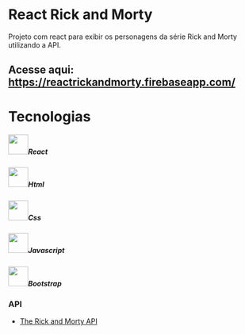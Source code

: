 <h1>React Rick and Morty</h1>

<p>Projeto com react para exibir os personagens da série Rick and Morty utilizando a API.</p>

## Acesse aqui: https://reactrickandmorty.firebaseapp.com/

# Tecnologias

<div class="align-items-center">
  <h5><img src="https://cdn.jsdelivr.net/gh/devicons/devicon/icons/react/react-original.svg" width="40px"/>React</h5>
</div>

<div class="align-items-center">
  <h5><img src="https://cdn.jsdelivr.net/gh/devicons/devicon/icons/html5/html5-original.svg" width="40px"/>Html</h5>
</div>

<div class="align-items-center">
  <h5><img src="https://cdn.jsdelivr.net/gh/devicons/devicon/icons/css3/css3-original.svg" width="40px"/>Css</h5>
</div>

<div class="align-items-center">
  <h5><img src="https://cdn.jsdelivr.net/gh/devicons/devicon/icons/javascript/javascript-original.svg" width="40px"/>Javascript</h5>
</div>

<div class="align-items-center">
  <h5><img src="https://cdn.jsdelivr.net/gh/devicons/devicon/icons/bootstrap/bootstrap-original.svg" width="40px"/>Bootstrap</h5>
</div>
            

### API

- [The Rick and Morty API]()
